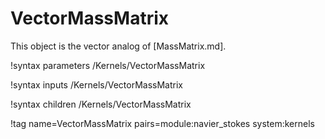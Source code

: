 # VectorMassMatrix

This object is the vector analog of [MassMatrix.md].

!syntax parameters /Kernels/VectorMassMatrix

!syntax inputs /Kernels/VectorMassMatrix

!syntax children /Kernels/VectorMassMatrix

!tag name=VectorMassMatrix pairs=module:navier_stokes system:kernels
